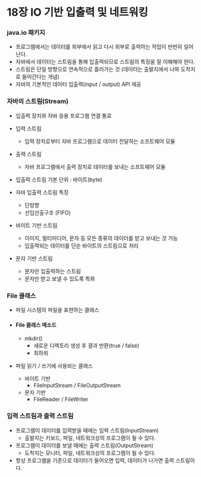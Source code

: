 # 18장 IO 기반 입출력 및 네트워킹



### java.io 패키지

- 프로그램에서는 데이터를 외부에서 읽고 다시 외부로 출력하는 작업이 빈번히 일어난다.
- 자바에서 데이터는 스트림을 통해 입출력되므로 스트림의 특징을 잘 이해해야 한다.
- 스트림은 단일 방향으로 연속적으로 흘러가는 것 (데이터는 출발지에서 나와 도착지로 들어간다는 개념)
- 자바의 기본적인 데이터 입출력(input / output) API 제공



### 자바의 스트림(Stream)

- 입출력 장치와 자바 응용 프로그램 연결 통로

- 입력 스트림

  - 입력 장치로부터 자바 프로그램으로 데이터 전달하는 소프트웨어 모듈

- 출력 스트림

  - 자바 프로그램에서 출력 장치로 데이터를 보내는 소프트웨어 모듈

- 입출력 스트림 기본 단위 : 바이트(byte)

- 자바 입출력 스트림 특징

  - 단방향
  - 선입선출구조 (FIFO)

  

- 바이트 기반 스트림

  - 이미지, 멀티미디어, 문자 등 모든 종류의 데이터를 받고 보내는 것 가능
  - 입출력되는 데이터를 단순 바이트의 스트림으로 처리

- 문자 기반 스트림

  - 문자만 입출력하는 스트림
  - 문자만 받고 보낼 수 있도록 특화



### File 클래스

- 파일 시스템의 파일을 표현하는 클래스

- #### File 클래스 메소드

  - mkdir()
    - 새로운 디렉토리 생성 후 결과 반환(true / false)
    - 최하위 

- 파일 읽기 / 쓰기에 사용되는 클래스
  - 바이트 기반
    - FileInputStream / FileOutputStream
  - 문자 기반
    - FileReader / FileWriter
  
  

### 입력 스트림과 출력 스트림

-  프로그램이 데이터를 입력받을 때에는 입력 스트림(InputStream)
   -  출발지는 키보드, 파일, 네트워크상의 프로그램이 될 수 있다.
-  프로그램이 데이터를 보낼 때에는 출력 스트림(OutputStream)
   -  도착지는 모니터, 파일, 네트워크상의 프로그램이 될 수 있다.
-  항상 프로그램을 기준으로 데이터가 들어오면 입력, 데이터가 나가면 출력 스트림이다.
